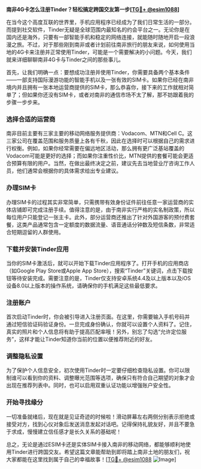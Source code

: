 **南非4G卡怎么注册Tinder？轻松搞定跨国交友第一步[[TG💪+ @esim1088](https://t.me/s/esim1088)]**

在当今这个高度互联的世界里，手机应用程序已经成为了我们日常生活的一部分。而提到社交软件，Tinder无疑是全球范围内最知名的约会平台之一。无论你是在国内还是海外，只要有一部智能手机和稳定的网络连接，就能随时随地开启一段浪漫之旅。不过，对于那些刚到南非或者计划前往南非旅行的朋友来说，如何使用当地的4G卡来注册并正常使用Tinder，可能是一个需要解决的小问题。今天，我们就来详细聊聊南非4G卡与Tinder之间的那些事儿。

首先，让我们明确一点：要想成功注册并使用Tinder，你需要具备两个基本条件——一部支持国际漫游功能的智能手机以及一张有效的SIM卡。如果你已经在南非境内并且拥有一张本地运营商提供的SIM卡，那么恭喜你，接下来的工作就相对简单了；但如果你还没有SIM卡，或者对南非的通信市场不太了解，那不妨跟着我的步骤一步步来。

### 选择合适的运营商

南非目前主要有三家主要的移动网络服务提供商：Vodacom、MTN和Cell C。这三家公司在覆盖范围和服务质量上各有千秋，因此在选择时可以根据自己的需求进行权衡。例如，如果你经常需要在偏远地区活动，那么拥有更广泛基站覆盖的Vodacom可能是更好的选择；而如果你注重性价比，MTN提供的套餐可能会更适合预算有限的用户。当然，在做出最终决定之前，建议先去当地营业厅咨询工作人员，他们通常会根据你的具体需求给出专业建议。

### 办理SIM卡

办理SIM卡的过程其实非常简单，只需携带有效身份证件前往任意一家运营商的实体店铺即可完成注册手续。值得注意的是，由于南非实行严格的实名制政策，所以每位用户只能登记一张主卡。此外，部分运营商还推出了针对外国游客的预付费套餐，这类产品通常包含一定额度的数据流量、语音通话分钟数及短信条数，非常适合短期逗留的人群使用。

### 下载并安装Tinder应用

当你的SIM卡激活后，就可以开始下载Tinder应用程序了。打开手机的应用商店（如Google Play Store或Apple App Store），搜索“Tinder”关键词，点击下载按钮等待安装完成。需要注意的是，Tinder仅支持安卓系统4.4及以上版本以及iOS设备8.0以上版本的操作系统，请确保你的手机满足这些最低要求。

### 注册账户

首次启动Tinder时，你会被引导进入注册页面。在这里，你需要输入手机号码并通过短信验证码验证身份。一旦完成身份确认，你就可以设置个人资料了。记住，真实的照片和个人信息将有助于提高匹配率哦！另外，别忘了勾选“允许定位服务”，这样才能让Tinder知道你当前的位置以便推荐附近的好友。

### 调整隐私设置

为了保护个人信息安全，初次使用Tinder时一定要仔细检查隐私设置。你可以限制谁可以看到你的资料、调整曝光范围等选项，确保只有符合自己期望的对象才会出现在推荐列表中。同时，也可以启用双重认证功能以增强账户安全性。

### 开始寻找缘分

一切准备就绪后，现在就是见证奇迹的时候啦！滑动屏幕左右两侧分别表示拒绝或接受对方，找到心仪对象后发送消息发起对话吧。记得保持礼貌友好，并且不要急于求成，慢慢建立信任感才是长久关系的基础呢！

总之，无论是通过ESIM卡还是实体SIM卡接入南非的移动网络，都能够顺利地使用Tinder进行跨国交友。希望这篇文章能帮助到即将踏上南非土地的朋友们，祝大家都能在这里找到属于自己的幸福故事！[[TG💪+ @esim1088](https://t.me/s/esim1088) ![Image](https://i.postimg.cc/4NQfJmqS/Snipaste-2025-05-13-00-14-12.png)]